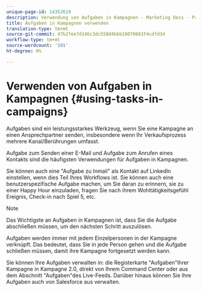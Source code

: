 ```yaml
---
unique-page-id: 14352619
description: Verwendung von Aufgaben in Kampagnen - Marketing Docs - Produktdokumentation
title: Aufgaben in Kampagnen verwenden
translation-type: tm+mt
source-git-commit: 47b2fee7d146c3dc558d4bbb10070683f4cdfd3d
workflow-type: tm+mt
source-wordcount: '191'
ht-degree: 0%

---
```



# Verwenden von Aufgaben in Kampagnen {#using-tasks-in-campaigns}

Aufgaben sind ein leistungsstarkes Werkzeug, wenn Sie eine Kampagne an einen Ansprechpartner senden, insbesondere wenn Ihr Verkaufsprozess mehrere Kanal/Berührungen umfasst.

Aufgabe zum Senden einer E-Mail und Aufgabe zum Anrufen eines Kontakts sind die häufigsten Verwendungen für Aufgaben in Kampagnen.

Sie können auch eine &quot;Aufgabe zu Inmail&quot; als Kontakt auf LinkedIn einstellen, wenn dies Teil Ihres Workflows ist. Sie können auch eine benutzerspezifische Aufgabe machen, um Sie daran zu erinnern, sie zu einer Happy Hour einzuladen, fragen Sie nach ihrem Wohltätigkeitsgefühl Ereignis, Check-in nach Spiel 5, etc.

>[!NOTE]
>
>Das Wichtigste an Aufgaben in Kampagnen ist, dass Sie die Aufgabe abschließen müssen, um den nächsten Schritt auszulösen.

Aufgaben werden immer mit jedem Einzelpersonen in der Kampagne verknüpft. Das bedeutet, dass Sie in jede Person gehen und die Aufgabe schließen müssen, damit ihre Kampagne fortgesetzt werden kann.

Sie können Ihre Aufgaben verwalten in: die Registerkarte &quot;Aufgaben&quot;Ihrer Kampagne in Kampagne 2.0, direkt von Ihrem Command Center oder aus dem Abschnitt &quot;Aufgaben&quot;des Live-Feeds. Darüber hinaus können Sie Ihre Aufgaben auch von Salesforce aus verwalten.